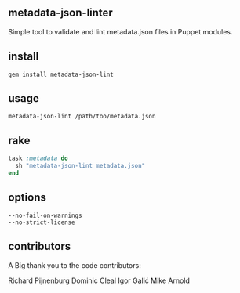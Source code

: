 metadata-json-linter
--------------------

Simple tool to validate and lint metadata.json files in Puppet modules.



install
-------

```shell
gem install metadata-json-lint
```



usage
-----

```shell
metadata-json-lint /path/too/metadata.json
```



rake
----


```ruby
task :metadata do
  sh "metadata-json-lint metadata.json"
end
```



options
-------


```
--no-fail-on-warnings
--no-strict-license
```



contributors
------------

A Big thank you to the code contributors:

Richard Pijnenburg
Dominic Cleal
Igor Galić
Mike Arnold




